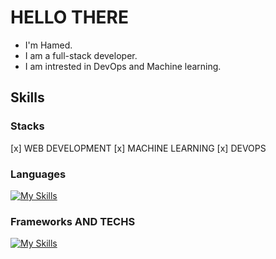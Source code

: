 # HELLO‌ THERE
- I'm Hamed.
- I am a full-stack developer.
- I am intrested in DevOps and Machine learning. 

## Skills

### Stacks

[x] WEB DEVELOPMENT 
[x] MACHINE LEARNING
[x] DEVOPS

### Languages

[![My Skills](https://skillicons.dev/icons?i=js,ts,py,cs,cpp,html,css)](https://skillicons.dev)

### Frameworks AND‌ TECHS

[![My Skills](https://skillicons.dev/icons?i=nodejs,express,django,react,nextjs,selenium,tensorflow,git,prisma,mongodb,mysql,postgresql,vim)](https://skillicons.dev)
